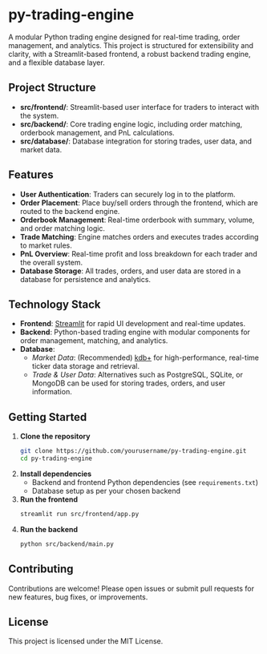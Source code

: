 # py-trading-engine

A modular Python trading engine designed for real-time trading, order management, and analytics. This project is structured for extensibility and clarity, with a Streamlit-based frontend, a robust backend trading engine, and a flexible database layer.

## Project Structure

- **src/frontend/**: Streamlit-based user interface for traders to interact with the system.
- **src/backend/**: Core trading engine logic, including order matching, orderbook management, and PnL calculations.
- **src/database/**: Database integration for storing trades, user data, and market data.

## Features

- **User Authentication**: Traders can securely log in to the platform.
- **Order Placement**: Place buy/sell orders through the frontend, which are routed to the backend engine.
- **Orderbook Management**: Real-time orderbook with summary, volume, and order matching logic.
- **Trade Matching**: Engine matches orders and executes trades according to market rules.
- **PnL Overview**: Real-time profit and loss breakdown for each trader and the overall system.
- **Database Storage**: All trades, orders, and user data are stored in a database for persistence and analytics.

## Technology Stack

- **Frontend**: [Streamlit](https://streamlit.io/) for rapid UI development and real-time updates.
- **Backend**: Python-based trading engine with modular components for order management, matching, and analytics.
- **Database**:
  - *Market Data*: (Recommended) [kdb+](https://kx.com/) for high-performance, real-time ticker data storage and retrieval.
  - *Trade & User Data*: Alternatives such as PostgreSQL, SQLite, or MongoDB can be used for storing trades, orders, and user information.

## Getting Started

1. **Clone the repository**
   ```sh
   git clone https://github.com/yourusername/py-trading-engine.git
   cd py-trading-engine
   ```
2. **Install dependencies**
   - Backend and frontend Python dependencies (see `requirements.txt`)
   - Database setup as per your chosen backend
3. **Run the frontend**
   ```sh
   streamlit run src/frontend/app.py
   ```
4. **Run the backend**
   ```sh
   python src/backend/main.py
   ```

## Contributing

Contributions are welcome! Please open issues or submit pull requests for new features, bug fixes, or improvements.

## License

This project is licensed under the MIT License.